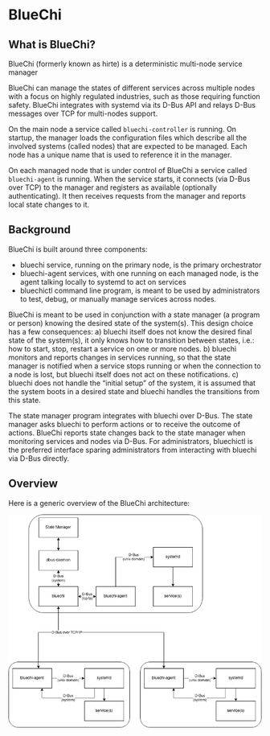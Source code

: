 # BlueChi

## What is BlueChi?

BlueChi (formerly known as hirte) is a deterministic multi-node service manager

BlueChi can manage the states of different services across multiple nodes with a
focus on highly regulated industries, such as those requiring function safety.
BlueChi integrates with systemd via its D-Bus API and relays D-Bus messages over
TCP for multi-nodes support.

On the main node a service called `bluechi-controller` is running. On startup, the manager
loads the configuration files which describe all the involved systems
(called nodes) that are expected to be managed. Each node has a
unique name that is used to reference it in the manager.

On each managed node that is under control of BlueChi a service called `bluechi-agent`
is running. When the service starts, it connects (via D-Bus over TCP) to the manager
and registers as available (optionally authenticating). It then receives requests
from the manager and reports local state changes to it.

## Background

BlueChi is built around three components:

* bluechi service, running on the primary node, is the primary orchestrator
* bluechi-agent services, with one running on each managed node, is the agent
  talking locally to systemd to act on services
* bluechictl command line program, is meant to be used by administrators to test,
  debug, or manually manage services across nodes.

BlueChi is meant to be used in conjunction with a state manager (a program or
person) knowing the desired state of the system(s). This design choice has a few
consequences: a) bluechi itself does not know the desired final state of the
system(s), it only knows how to transition between states, i.e.: how to start,
stop, restart a service on one or more nodes. b) bluechi monitors and reports
changes in services running, so that the state manager is notified when a
service stops running or when the connection to a node is lost, but bluechi itself
does not act on these notifications. c) bluechi does not handle the “initial
setup” of the system, it is assumed that the system boots in a desired state and
bluechi handles the transitions from this state.

The state manager program integrates with bluechi over D-Bus. The state manager
asks bluechi to perform actions or to receive the outcome of actions. BlueChi
reports state changes back to the state manager when monitoring services and
nodes via D-Bus. For administrators, bluechictl is the preferred interface sparing
administrators from interacting with bluechi via D-Bus directly.

## Overview

Here is a generic overview of the BlueChi architecture:

![BlueChi Architecture diagram](img/bluechi_architecture.jpg)
